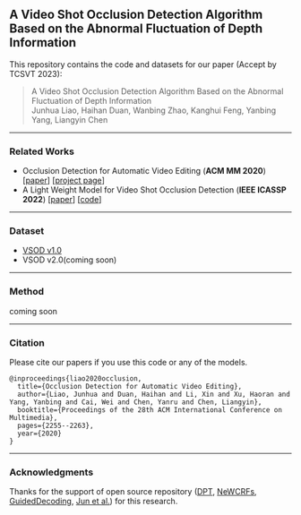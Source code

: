 ## A Video Shot Occlusion Detection Algorithm Based on the Abnormal Fluctuation of Depth Information

This repository contains the code and datasets for our paper (Accept by TCSVT 2023):

> A Video Shot Occlusion Detection Algorithm Based on the Abnormal Fluctuation of Depth Information  
> Junhua Liao, Haihan Duan, Wanbing Zhao, Kanghui Feng, Yanbing Yang, Liangyin Chen

***
### Related Works
- Occlusion Detection for Automatic Video Editing (**ACM MM 2020**)
[[paper](https://junhua-liao.github.io/Occlusion-Detection/Occlusion%20Detection%20for%20Automatic%20Video%20Editing.pdf)]
[[project page](https://junhua-liao.github.io/Occlusion-Detection/)]
- A Light Weight Model for Video Shot Occlusion Detection (**IEEE ICASSP 2022**)
[[paper](https://seaxiaod.gitee.io/publications/2022/ICASSP2022.pdf)]
[[code](https://github.com/Junhua-Liao/ICASSP22-OcclusionDetection)]

***
### Dataset 

- [VSOD v1.0](https://junhua-liao.github.io/Occlusion-Detection/)
- VSOD v2.0(coming soon)

***
### Method

coming soon

***
### Citation

Please cite our papers if you use this code or any of the models. 
```
@inproceedings{liao2020occlusion,
  title={Occlusion Detection for Automatic Video Editing},
  author={Liao, Junhua and Duan, Haihan and Li, Xin and Xu, Haoran and Yang, Yanbing and Cai, Wei and Chen, Yanru and Chen, Liangyin},
  booktitle={Proceedings of the 28th ACM International Conference on Multimedia},
  pages={2255--2263},
  year={2020}
}
```

***
### Acknowledgments
Thanks for the support of open source repository ([DPT](https://github.com/isl-org/DPT), [NeWCRFs](https://github.com/aliyun/NeWCRFs), [GuidedDecoding](https://github.com/mic-rud/GuidedDecoding), [Jun et al.](https://github.com/jyjunmcl/Depth-Map-Decomposition)) for this research.

